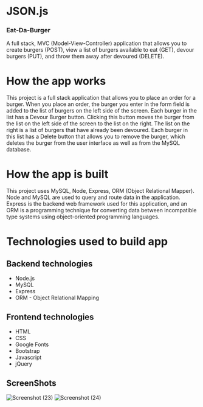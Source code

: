 # JSON.js
### Eat-Da-Burger

A full stack, MVC (Model-View-Controller) application that allows you to create burgers (POST), view a list of burgers available to eat (GET), devour burgers (PUT), and throw them away after devoured (DELETE).

# How the app works
This project is a full stack application that allows you to place an order for a burger. When you place an order, the burger you enter in the form field is added to the list of burgers on the left side of the screen. Each burger in the list has a Devour Burger button. Clicking this button moves the burger from the list on the left side of the screen to the list on the right. The list on the right is a list of burgers that have already been devoured. Each burger in this list has a Delete button that allows you to remove the burger, which deletes the burger from the user interface as well as from the MySQL database.

# How the app is built
This project uses MySQL, Node, Express, ORM (Object Relational Mapper). Node and MySQL are used to query and route data in the application. Express is the backend web framework used for this application, and an ORM is a programming technique for converting data between incompatible type systems using object-oriented programming languages.

# Technologies used to build app

## Backend technologies
* Node.js 
* MySQL 
* Express 
* ORM - Object Relational Mapping 
## Frontend technologies
* HTML
* CSS
* Google Fonts
* Bootstrap 
* Javascript
* jQuery
## ScreenShots

![Screenshot (23)](https://user-images.githubusercontent.com/54869284/70853783-de278300-1e80-11ea-9468-a5e561aa6fcb.png)
![Screenshot (24)](https://user-images.githubusercontent.com/54869284/70853852-a10fc080-1e81-11ea-90de-5e9687cb9e23.png)

